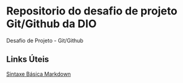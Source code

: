 # Repositorio do desafio de projeto Git/Github da DIO
Desafio de Projeto - Git/Github
## Links Úteis
[Sintaxe Básica Markdown](https://www.markdownguide.org/basic-syntax)
